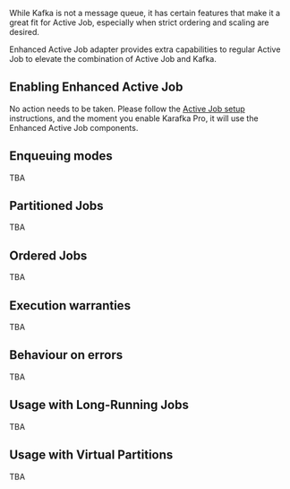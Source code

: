 While Kafka is not a message queue, it has certain features that make it a great fit for Active Job, especially when strict ordering and scaling are desired.

Enhanced Active Job adapter provides extra capabilities to regular Active Job to elevate the combination of Active Job and Kafka.

## Enabling Enhanced Active Job

No action needs to be taken. Please follow the [Active Job setup](Active-Job#active-job-setup) instructions, and the moment you enable Karafka Pro, it will use the Enhanced Active Job components.

## Enqueuing modes

TBA

## Partitioned Jobs

TBA

## Ordered Jobs

TBA

## Execution warranties

TBA

## Behaviour on errors

TBA

## Usage with Long-Running Jobs

TBA

## Usage with Virtual Partitions

TBA
